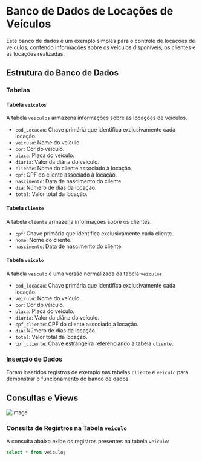 # Banco de Dados de Locações de Veículos

Este banco de dados é um exemplo simples para o controle de locações de veículos, contendo informações sobre os veículos disponíveis, os clientes e as locações realizadas.

## Estrutura do Banco de Dados

### Tabelas

#### Tabela `veiculos`

A tabela `veiculos` armazena informações sobre as locações de veículos.
- `cod_Locacao`: Chave primária que identifica exclusivamente cada locação.
- `veiculo`: Nome do veículo.
- `cor`: Cor do veículo.
- `placa`: Placa do veículo.
- `diaria`: Valor da diária do veículo.
- `cliente`: Nome do cliente associado à locação.
- `cpf`: CPF do cliente associado à locação.
- `nascimento`: Data de nascimento do cliente.
- `dia`: Número de dias da locação.
- `total`: Valor total da locação.

#### Tabela `cliente`

A tabela `cliente` armazena informações sobre os clientes.
- `cpf`: Chave primária que identifica exclusivamente cada cliente.
- `nome`: Nome do cliente.
- `nascimento`: Data de nascimento do cliente.

#### Tabela `veiculo`

A tabela `veiculo` é uma versão normalizada da tabela `veiculos`.
- `cod_locacao`: Chave primária que identifica exclusivamente cada locação.
- `veiculo`: Nome do veículo.
- `cor`: Cor do veículo.
- `placa`: Placa do veículo.
- `diaria`: Valor da diária do veículo.
- `cpf_cliente`: CPF do cliente associado à locação.
- `dia`: Número de dias da locação.
- `total`: Valor total da locação.
- `cpf_cliente`: Chave estrangeira referenciando a tabela `cliente`.

### Inserção de Dados

Foram inseridos registros de exemplo nas tabelas `cliente` e `veiculo` para demonstrar o funcionamento do banco de dados.

## Consultas e Views


![image](https://github.com/SamuelJorgetto/Locacao-Automoveis/assets/144075081/cca657ec-5705-447b-b490-b65fae922021)


### Consulta de Registros na Tabela `veiculo`

A consulta abaixo exibe os registros presentes na tabela `veiculo`:

```sql
select * from veiculo;
